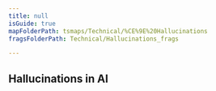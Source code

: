```yaml
---
title: null
isGuide: true
mapFolderPath: tsmaps/Technical/%CE%9E%20Hallucinations
fragsFolderPath: Technical/Hallucinations_frags

---
```



<!-- tsGuideRenderComment {"guide":{"id":"xsm4IN0Q1","path":"Technical","fragmentFolderPath":"Technical/Hallucinations_frags"},"fragment":{"id":"xsm4IN0Q1","topLevelMapKey":"u5Yi1402Vi","mapKeyChain":"u5Yi1402Vi","guideID":"xsm4IN1H0","guidePath":"c:/GitHub/MuddySpud/MuddySpud.github.io/tsmaps/Technical/Hallucinations.tsmap","chartKey":"u5Yi1402Vi","isLeaf":false,"options":[{"id":"xsm4IT0Xq","order":1},{"id":"xsm4In0Df","option":"What are LLMs?","order":2,"isAncillary":true}]}} -->

## Hallucinations in AI